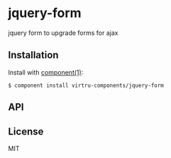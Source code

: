 
# jquery-form

  jquery form to upgrade forms for ajax

## Installation

  Install with [component(1)](http://component.io):

    $ component install virtru-components/jquery-form

## API



## License

  MIT
